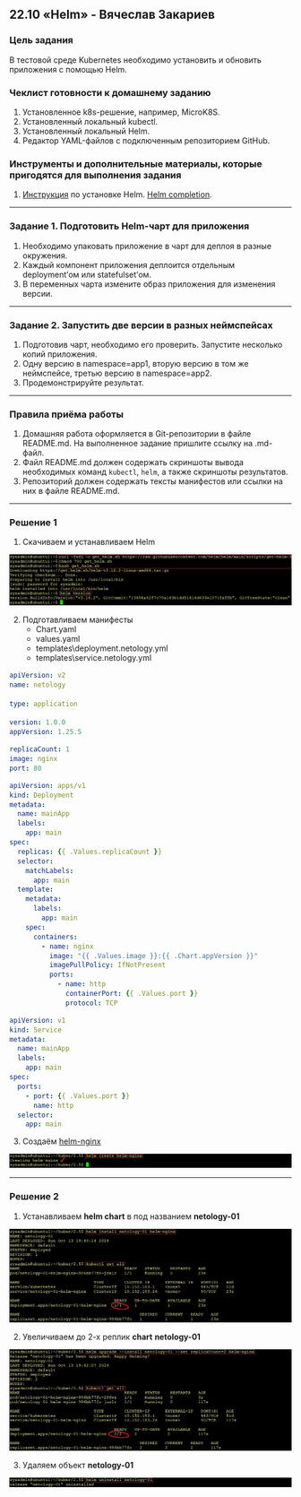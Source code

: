 ## 22.10 «Helm» - Вячеслав Закариев

### Цель задания

В тестовой среде Kubernetes необходимо установить и обновить приложения с помощью Helm.

### Чеклист готовности к домашнему заданию

1. Установленное k8s-решение, например, MicroK8S.
2. Установленный локальный kubectl.
3. Установленный локальный Helm.
4. Редактор YAML-файлов с подключенным репозиторием GitHub.

### Инструменты и дополнительные материалы, которые пригодятся для выполнения задания

1. [Инструкция](https://helm.sh/docs/intro/install/) по установке Helm. [Helm completion](https://helm.sh/docs/helm/helm_completion/).

---

### Задание 1. Подготовить Helm-чарт для приложения

1. Необходимо упаковать приложение в чарт для деплоя в разные окружения. 
2. Каждый компонент приложения деплоится отдельным deployment’ом или statefulset’ом.
3. В переменных чарта измените образ приложения для изменения версии.

---

### Задание 2. Запустить две версии в разных неймспейсах

1. Подготовив чарт, необходимо его проверить. Запуститe несколько копий приложения.
2. Одну версию в namespace=app1, вторую версию в том же неймспейсе, третью версию в namespace=app2.
3. Продемонстрируйте результат.

---

### Правила приёма работы

1. Домашняя работа оформляется в Git-репозитории в файле README.md. На выполненное задание пришлите ссылку на .md-файл.
2. Файл README.md должен содержать скриншоты вывода необходимых команд `kubectl`, `helm`, а также скриншоты результатов.
3. Репозиторий должен содержать тексты манифестов или ссылки на них в файле README.md.

---

### Решение 1

1. Скачиваем и устанавливаем Helm

![helm](https://github.com/SlavaZakariev/netology-kuber/blob/e0756dfb73b82bd4bc3d8a81d2a989b0966cdfff/2.5/resources/kub_2-10_1.1.jpg)

2. Подготавливаем манифесты
   - Chart.yaml
   - values.yaml
   - templates\deployment.netology.yml
   - templates\service.netology.yml

```yaml
apiVersion: v2
name: netology

type: application

version: 1.0.0
appVersion: 1.25.5
```
```yaml
replicaCount: 1
image: nginx
port: 80
```
```yaml
apiVersion: apps/v1
kind: Deployment
metadata:
  name: mainApp
  labels:
    app: main
spec:
  replicas: {{ .Values.replicaCount }}
  selector:
    matchLabels:
      app: main
  template:
    metadata:
      labels:
        app: main
    spec:
      containers:
        - name: nginx
          image: "{{ .Values.image }}:{{ .Chart.appVersion }}"
          imagePullPolicy: IfNotPresent
          ports:
            - name: http
              containerPort: {{ .Values.port }}
              protocol: TCP
```
```yaml
apiVersion: v1
kind: Service
metadata:
  name: mainApp
  labels:
    app: main
spec:
  ports:
    - port: {{ .Values.port }}
      name: http
  selector:
    app: main
```

3. Создаём [helm-nginx](https://github.com/SlavaZakariev/netology-kuber/tree/main/2.5/helm-nginx)

![create](https://github.com/SlavaZakariev/netology-kuber/blob/e0756dfb73b82bd4bc3d8a81d2a989b0966cdfff/2.5/resources/kub_2-10_1.2.jpg)

---

### Решение 2

1. Устанавливаем **helm chart** в под названием **netology-01**

![n-01](https://github.com/SlavaZakariev/netology-kuber/blob/e0756dfb73b82bd4bc3d8a81d2a989b0966cdfff/2.5/resources/kub_2-10_2.1.jpg)

2. Увеличиваем до 2-х реплик **chart** **netology-01**

![upgrade-01](https://github.com/SlavaZakariev/netology-kuber/blob/e0756dfb73b82bd4bc3d8a81d2a989b0966cdfff/2.5/resources/kub_2-10_2.2.jpg)

3. Удаляем объект **netology-01**

![uninstall-01](https://github.com/SlavaZakariev/netology-kuber/blob/d84a21fd05b82010033bdc06e243a3bf1a49ad48/2.5/resources/kub_2-10_2.3.jpg)
